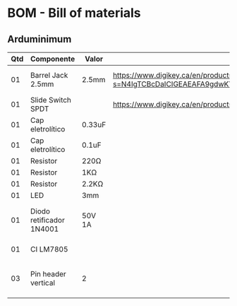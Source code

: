 # BOM - Bill of materials

## Arduminimum

| Qtd  | Componente | Valor | Referencia web | Notas |
|------|------------|-------|----------------|-------|
|01 | Barrel Jack 2.5mm |2.5mm |https://www.digikey.ca/en/products/detail/sparkfun-electronics/PRT-10811/14671651?s=N4IgTCBcDaICIGEAEAFA9gdwKYCckCEBDHHLAGyQClCBjAayQEEATQgBwBdcQBdAXyA | Polaridade positiva centro|
|01 | Slide Switch SPDT | |https://www.digikey.ca/en/products/detail/e-switch/EG1218/101726 ||
|01 | Cap eletrolítico |0.33uF|||
|01 | Cap eletrolítico |0.1uF|||
|01 | Resistor |220Ω|||
|01 | Resistor |1KΩ|||
|01 | Resistor |2.2KΩ|||
|01 | LED |3mm|||
|01 | Diodo retificador 1N4001|50V 1A||Filtro de proteção tensão de entrada|
|01 | CI LM7805 |||Regulador de tensão|
|03 | Pin header vertical |2 || Montagem das tensões de saída|